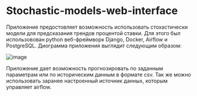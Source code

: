 # Stochastic-models-web-interface

Приложение предостовляет возможность использовать стохастически модели для предсказания трендов процентой ставки. Для этого был использовован python веб-фреймворк Django, Docker, Airflow и PostgreSQL. Диограмма приложения выглядит следующим образом:

![image](https://user-images.githubusercontent.com/47502992/173818578-aaa0a51e-d5f5-4ded-899b-2921679c88a5.png)

Приложение дает возможность прогнозировать по заданным параметрам или по историческим данным в формате csv. Так же можно использовать заранее настроенный источник данных, которым управляет airflow.



